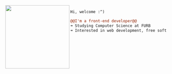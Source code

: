 <img align="left"  height="200" src="https://media.giphy.com/media/3BBv1D4AFbJkY/giphy.gif" />


```diff
Hi, welcome :^)

@@I'm a front-end developer@@
➜ Studying Computer Science at FURB
➜ Interested in web development, free software, AI and bad jokes
```
